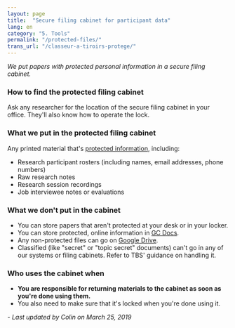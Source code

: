 ```yaml
---
layout: page
title:  "Secure filing cabinet for participant data"
lang: en
category: "5. Tools"
permalink: "/protected-files/"
trans_url: "/classeur-a-tiroirs-protege/"
---
```


*We put papers with protected personal information in a secure filing cabinet.*

### How to find the protected filing cabinet
Ask any researcher for the location of the secure filing cabinet in your office. They'll also know how to operate the lock.

### What we put in the protected filing cabinet
Any printed material that's [protected information]({{site.baseurl}}/privacy), including:
- Research participant rosters (including names, email addresses, phone numbers)
- Raw research notes
- Research session recordings
- Job interviewee notes or evaluations

### What we don't put in the cabinet
- You can store papers that aren't protected at your desk or in your locker.
- You can store protected, online information in [GC Docs]({{site.baseurl}}/gc-docs).
- Any non-protected files can go on [Google Drive]({{site.baseurl}}/google-drive).
- Classified (like "secret" or "topic secret" documents) can't go in any of our systems or filing cabinets. Refer to TBS' guidance on handling it.

### Who uses the cabinet when
- **You are responsible for returning materials to the cabinet as soon as you're done using them.**
- You also need to make sure that it's locked when you're done using it.

_- Last updated by Colin on March 25, 2019_
